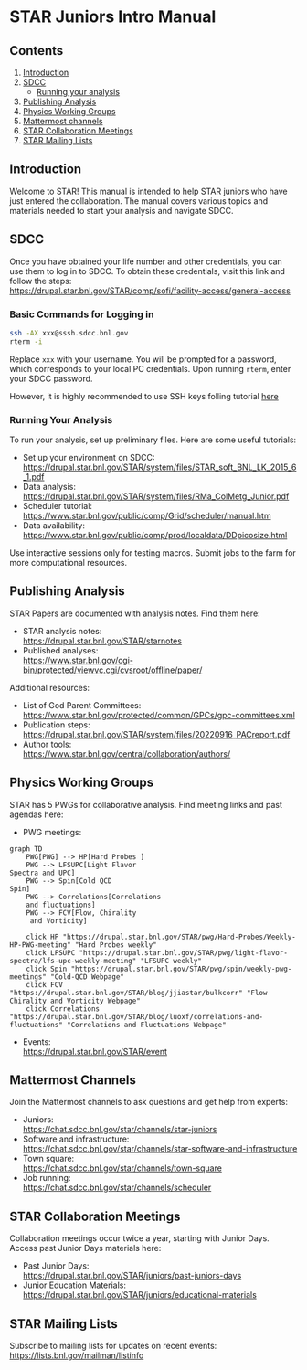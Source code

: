 # STAR Juniors Intro Manual

## Contents

1. [Introduction](#introduction)
2. [SDCC](#sdcc)
   - [Running your analysis](#running-your-analysis)
3. [Publishing Analysis](#publishing-analysis)
4. [Physics Working Groups](#physics-working-groups)
5. [Mattermost channels](#mattermost-channels)
6. [STAR Collaboration Meetings](#star-collaboration-meetings)
7. [STAR Mailing Lists](#star-mailing-lists)

## Introduction

Welcome to STAR! This manual is intended to help STAR juniors who have just entered the collaboration. The manual covers various topics and materials needed to start your analysis and navigate SDCC.

## SDCC

Once you have obtained your life number and other credentials, you can use them to log in to SDCC. To obtain these credentials, visit this link and follow the steps:  
<https://drupal.star.bnl.gov/STAR/comp/sofi/facility-access/general-access>

### Basic Commands for Logging in

```bash
ssh -AX xxx@sssh.sdcc.bnl.gov
rterm -i
```

Replace `xxx` with your username. You will be prompted for a password, which corresponds to your local PC credentials. Upon running `rterm`, enter your SDCC password.

However, it is highly recommended to use SSH keys folling tutorial [here](/software/ssh/index.md)

### Running Your Analysis

To run your analysis, set up preliminary files. Here are some useful tutorials:

- Set up your environment on SDCC:  
  <https://drupal.star.bnl.gov/STAR/system/files/STAR_soft_BNL_LK_2015_6_1.pdf>
- Data analysis:  
  <https://drupal.star.bnl.gov/STAR/system/files/RMa_ColMetg_Junior.pdf>
- Scheduler tutorial:  
  <https://www.star.bnl.gov/public/comp/Grid/scheduler/manual.htm>
- Data availability:  
  <https://www.star.bnl.gov/public/comp/prod/localdata/DDpicosize.html>

Use interactive sessions only for testing macros. Submit jobs to the farm for more computational resources.

## Publishing Analysis

STAR Papers are documented with analysis notes. Find them here:

- STAR analysis notes:  
  <https://drupal.star.bnl.gov/STAR/starnotes>
- Published analyses:  
  <https://www.star.bnl.gov/cgi-bin/protected/viewvc.cgi/cvsroot/offline/paper/>

Additional resources:

- List of God Parent Committees:  
  <https://www.star.bnl.gov/protected/common/GPCs/gpc-committees.xml>
- Publication steps:  
  <https://drupal.star.bnl.gov/STAR/system/files/20220916_PACreport.pdf>
- Author tools:  
  <https://www.star.bnl.gov/central/collaboration/authors/>

## Physics Working Groups

STAR has 5 PWGs for collaborative analysis. Find meeting links and past agendas here:

- PWG meetings:  

```mermaid
graph TD
    PWG[PWG] --> HP[Hard Probes ]
    PWG --> LFSUPC[Light Flavor
Spectra and UPC]
    PWG --> Spin[Cold QCD
Spin]
    PWG --> Correlations[Correlations 
    and fluctuations]
    PWG --> FCV[Flow, Chirality
     and Vorticity]

    click HP "https://drupal.star.bnl.gov/STAR/pwg/Hard-Probes/Weekly-HP-PWG-meeting" "Hard Probes weekly"
    click LFSUPC "https://drupal.star.bnl.gov/STAR/pwg/light-flavor-spectra/lfs-upc-weekly-meeting" "LFSUPC weekly"
    click Spin "https://drupal.star.bnl.gov/STAR/pwg/spin/weekly-pwg-meetings" "Cold-QCD Webpage"
    click FCV "https://drupal.star.bnl.gov/STAR/blog/jjiastar/bulkcorr" "Flow Chirality and Vorticity Webpage"
    click Correlations "https://drupal.star.bnl.gov/STAR/blog/luoxf/correlations-and-fluctuations" "Correlations and Fluctuations Webpage"

```

- Events:  
  <https://drupal.star.bnl.gov/STAR/event>

## Mattermost Channels

Join the Mattermost channels to ask questions and get help from experts:

- Juniors:  
  <https://chat.sdcc.bnl.gov/star/channels/star-juniors>
- Software and infrastructure:  
  <https://chat.sdcc.bnl.gov/star/channels/star-software-and-infrastructure>
- Town square:  
  <https://chat.sdcc.bnl.gov/star/channels/town-square>
- Job running:  
  <https://chat.sdcc.bnl.gov/star/channels/scheduler>

## STAR Collaboration Meetings

Collaboration meetings occur twice a year, starting with Junior Days. Access past Junior Days materials here:

- Past Junior Days:  
  <https://drupal.star.bnl.gov/STAR/juniors/past-juniors-days>
- Junior Education Materials:  
  <https://drupal.star.bnl.gov/STAR/juniors/educational-materials>

## STAR Mailing Lists

Subscribe to mailing lists for updates on recent events:  
<https://lists.bnl.gov/mailman/listinfo>
